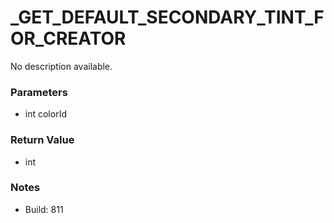 # _GET_DEFAULT_SECONDARY_TINT_FOR_CREATOR

No description available.

### Parameters
* int colorId

### Return Value
* int

### Notes
* Build: 811

